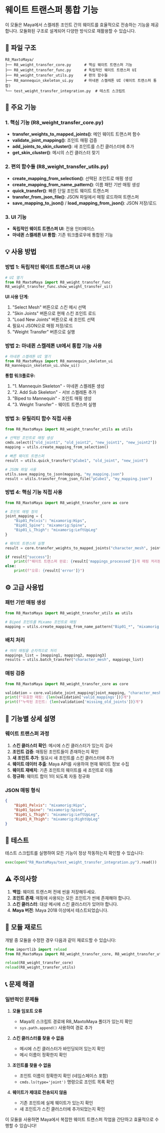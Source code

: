 # 웨이트 트랜스퍼 통합 기능

이 모듈은 Maya에서 스켈레톤 조인트 간의 웨이트를 효율적으로 전송하는 기능을 제공합니다. 모듈화된 구조로 설계되어 다양한 방식으로 재활용할 수 있습니다.

## 📁 파일 구조

```
R8_MaxtoMaya/
├── R8_weight_transfer_core.py      # 핵심 웨이트 트랜스퍼 기능
├── R8_weight_transfer_func.py      # 독립적인 웨이트 트랜스퍼 UI
├── R8_weight_transfer_utils.py     # 편의 함수들
├── R8_mannequin_skeleton_ui.py     # 마네퀸 스켈레톤 UI (웨이트 트랜스퍼 통합)
└── test_weight_transfer_integration.py  # 테스트 스크립트
```

## 🚀 주요 기능

### 1. 핵심 기능 (R8_weight_transfer_core.py)
- **transfer_weights_to_mapped_joints()**: 메인 웨이트 트랜스퍼 함수
- **validate_joint_mapping()**: 조인트 매핑 검증
- **add_joints_to_skin_cluster()**: 새 조인트를 스킨 클러스터에 추가
- **get_skin_cluster()**: 메시의 스킨 클러스터 찾기

### 2. 편의 함수들 (R8_weight_transfer_utils.py)
- **create_mapping_from_selection()**: 선택된 조인트로 매핑 생성
- **create_mapping_from_name_pattern()**: 이름 패턴 기반 매핑 생성
- **quick_transfer()**: 빠른 단일 조인트 웨이트 트랜스퍼
- **transfer_from_json_file()**: JSON 파일에서 매핑 로드하여 트랜스퍼
- **save_mapping_to_json()** / **load_mapping_from_json()**: JSON 저장/로드

### 3. UI 기능
- **독립적인 웨이트 트랜스퍼 UI**: 전용 인터페이스
- **마네퀸 스켈레톤 UI 통합**: 기존 워크플로우에 통합된 기능

## 💡 사용 방법

### 방법 1: 독립적인 웨이트 트랜스퍼 UI 사용

```python
# UI 열기
from R8_MaxtoMaya import R8_weight_transfer_func
R8_weight_transfer_func.show_weight_transfer_ui()
```

**UI 사용 단계:**
1. "Select Mesh" 버튼으로 스킨 메시 선택
2. "Skin Joints" 버튼으로 현재 스킨 조인트 로드
3. "Load New Joints" 버튼으로 새 조인트 선택
4. 필요시 JSON으로 매핑 저장/로드
5. "Weight Transfer" 버튼으로 실행

### 방법 2: 마네퀸 스켈레톤 UI에서 통합 기능 사용

```python
# 마네퀸 스켈레톤 UI 열기
from R8_MaxtoMaya import R8_mannequin_skeleton_ui
R8_mannequin_skeleton_ui.show_ui()
```

**통합 워크플로우:**
1. "1. Mannequin Skeleton" - 마네퀸 스켈레톤 생성
2. "2. Add Sub Skeleton" - 서브 스켈레톤 추가
3. "Biped to Mannequin" - 조인트 매핑 생성
4. "3. Weight Transfer" - 웨이트 트랜스퍼 실행

### 방법 3: 유틸리티 함수 직접 사용

```python
from R8_MaxtoMaya import R8_weight_transfer_utils as utils

# 선택된 조인트로 매핑 생성
cmds.select(["old_joint1", "old_joint2", "new_joint1", "new_joint2"])
mapping = utils.create_mapping_from_selection()

# 빠른 웨이트 트랜스퍼
result = utils.quick_transfer("pCube1", "old_joint", "new_joint")

# JSON 파일 사용
utils.save_mapping_to_json(mapping, "my_mapping.json")
result = utils.transfer_from_json_file("pCube1", "my_mapping.json")
```

### 방법 4: 핵심 기능 직접 사용

```python
from R8_MaxtoMaya import R8_weight_transfer_core as core

# 조인트 매핑 정의
joint_mapping = {
    "Bip01_Pelvis": "mixamorig:Hips",
    "Bip01_Spine": "mixamorig:Spine",
    "Bip01_L_Thigh": "mixamorig:LeftUpLeg"
}

# 웨이트 트랜스퍼 실행
result = core.transfer_weights_to_mapped_joints("character_mesh", joint_mapping)

if result["success"]:
    print(f"웨이트 트랜스퍼 완료: {result['mappings_processed']}개 매핑 처리됨")
else:
    print(f"오류: {result['error']}")
```

## ⚙️ 고급 사용법

### 패턴 기반 매핑 생성

```python
from R8_MaxtoMaya import R8_weight_transfer_utils as utils

# Biped 조인트를 Mixamo 조인트로 매핑
mapping = utils.create_mapping_from_name_pattern("Bip01_*", "mixamorig:*")
```

### 배치 처리

```python
# 여러 매핑을 순차적으로 처리
mappings_list = [mapping1, mapping2, mapping3]
results = utils.batch_transfer("character_mesh", mappings_list)
```

### 매핑 검증

```python
from R8_MaxtoMaya import R8_weight_transfer_core as core

validation = core.validate_joint_mapping(joint_mapping, "character_mesh")
print(f"유효한 매핑: {len(validation['valid_mappings'])}개")
print(f"누락된 조인트: {len(validation['missing_old_joints'])}개")
```

## 🔧 기능별 상세 설명

### 웨이트 트랜스퍼 과정
1. **스킨 클러스터 확인**: 메시에 스킨 클러스터가 있는지 검사
2. **조인트 검증**: 매핑된 조인트들이 존재하는지 확인
3. **새 조인트 추가**: 필요시 새 조인트를 스킨 클러스터에 추가
4. **웨이트 데이터 추출**: Maya API를 사용하여 현재 웨이트 정보 수집
5. **웨이트 재배치**: 기존 조인트의 웨이트를 새 조인트로 이동
6. **정규화**: 웨이트 합이 1이 되도록 자동 정규화

### JSON 매핑 형식
```json
{
    "Bip01_Pelvis": "mixamorig:Hips",
    "Bip01_Spine": "mixamorig:Spine",
    "Bip01_L_Thigh": "mixamorig:LeftUpLeg",
    "Bip01_R_Thigh": "mixamorig:RightUpLeg"
}
```

## 🧪 테스트

테스트 스크립트를 실행하여 모든 기능이 정상 작동하는지 확인할 수 있습니다:

```python
exec(open("R8_MaxtoMaya/test_weight_transfer_integration.py").read())
```

## ⚠️ 주의사항

1. **백업**: 웨이트 트랜스퍼 전에 씬을 저장해두세요.
2. **조인트 존재**: 매핑에 사용되는 모든 조인트가 씬에 존재해야 합니다.
3. **스킨 클러스터**: 대상 메시에 스킨 클러스터가 있어야 합니다.
4. **Maya 버전**: Maya 2018 이상에서 테스트되었습니다.

## 🔄 모듈 재로드

개발 중 모듈을 수정한 경우 다음과 같이 재로드할 수 있습니다:

```python
from importlib import reload
from R8_MaxtoMaya import R8_weight_transfer_core, R8_weight_transfer_utils

reload(R8_weight_transfer_core)
reload(R8_weight_transfer_utils)
```

## 📞 문제 해결

### 일반적인 문제들

1. **모듈 임포트 오류**
   - Maya의 스크립트 경로에 R8_MaxtoMaya 폴더가 있는지 확인
   - `sys.path.append()` 사용하여 경로 추가

2. **스킨 클러스터를 찾을 수 없음**
   - 메시에 스킨 클러스터가 바인딩되어 있는지 확인
   - 메시 이름이 정확한지 확인

3. **조인트를 찾을 수 없음**
   - 조인트 이름이 정확한지 확인 (네임스페이스 포함)
   - `cmds.ls(type='joint')` 명령으로 조인트 목록 확인

4. **웨이트가 제대로 전송되지 않음**
   - 기존 조인트에 실제 웨이트가 있는지 확인
   - 새 조인트가 스킨 클러스터에 추가되었는지 확인

이 모듈을 사용하면 Maya에서 복잡한 웨이트 트랜스퍼 작업을 간단하고 효율적으로 수행할 수 있습니다! 